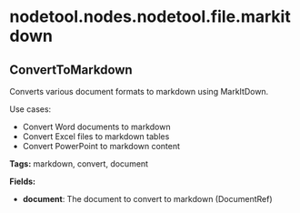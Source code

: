 # nodetool.nodes.nodetool.file.markitdown

## ConvertToMarkdown

Converts various document formats to markdown using MarkItDown.

Use cases:
- Convert Word documents to markdown
- Convert Excel files to markdown tables
- Convert PowerPoint to markdown content

**Tags:** markdown, convert, document

**Fields:**
- **document**: The document to convert to markdown (DocumentRef)


